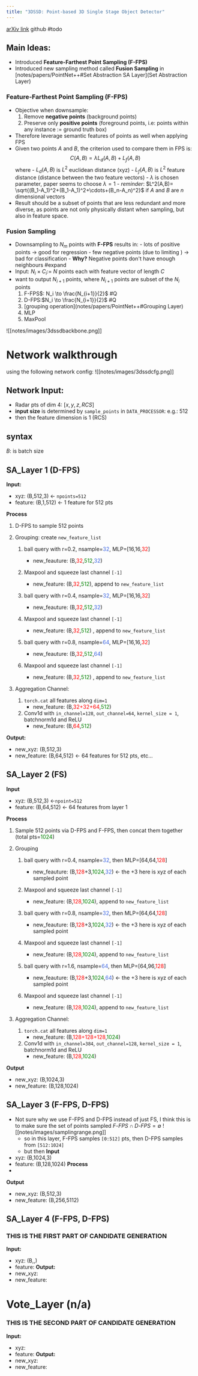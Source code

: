 ```yaml
---
title: "3DSSD: Point-based 3D Single Stage Object Detector"
---
```


[arXiv link](https://arxiv.org/pdf/2002.10187.pdf) 
github #todo 


## Main Ideas:
-  Introduced **Feature-Farthest Point Sampling (F-FPS)**
- Introduced new sampling method called **Fusion Sampling** in [notes/papers/PointNet++#Set Abstraction SA Layer](Set Abstraction Layer)


### Feature-Farthest Point Sampling (F-FPS)
- Objective when downsample: 
	1. Remove **negative points** (background points) 
	2. Preserve only **positive points** (foreground points, i.e: points within any instance := ground truth box)
- Therefore leverage semantic features of points as well when applying FPS 
- Given two points $A$ and $B$, the criterion used to compare them in FPS is:$$C(A,B)=\lambda L_d(A,B)+L_f(A,B)$$
		where 
		- $L_d(A,B)$ is $L^2$ euclidean distance (xyz) 
		- $L_f(A,B)$ is $L^2$ feature distance (distance between the two feature vectors)
		- $\lambda$ is chosen parameter, paper seems to choose $\lambda=1$
		- *reminder*: $L^2(A,B)= \sqrt{(B_1-A_1)^2+(B_1-A_1)^2+\cdots+(B_n-A_n)^2}$  if $A$ and $B$ are $n$ dimensional vectors
- Result should be a subset of points that are less redundant and more diverse, as points are not only physically distant when sampling, but also in feature space.  

### Fusion Sampling
- Downsampling to $N_m$ points with **F-FPS** results in:
		- lots of positive points -> good for regression 
		- few negative points (due to limiting ) -> bad for classification
		- **Why?** Negative points don't have enough neighbours #expand 
- Input: $N_i\times C_i :=$ $N$ points each with feature vector of length $C$
- want to output $N_{i+1}$ points, where $N_{i+1}$ points are subset of the $N_i$ points
	1. F-FPS$: N_i \to \frac{N_{i+1}}{2}$ #Q
	2. D-FPS:$N_i \to \frac{N_{i+1}}{2}$ #Q
	3. [grouping operation](notes/papers/PointNet++#Grouping Layer)
	4. MLP
	5. MaxPool

![[notes/images/3dssdbackbone.png]]




# Network walkthrough
using the following network config: ![[notes/images/3dssdcfg.png]]


## Network Input:
- Radar pts of dim 4: $[x,y,z,RCS]$
- **input size** is determined by `sample_points` in `DATA_PROCESSOR`: e.g.: 512 
- then the feature dimension is 1 (RCS)

## syntax
$B$: is batch size
## SA_Layer 1 (D-FPS)
**Input:**
- xyz: (B,512,3) <- `npoints=512` 
- feature:  (B,1,512) <- 1 feature for 512 pts

**Process**
1. D-FPS to sample 512 points
   
3. Grouping: create `new_feature_list`
	1. ball query with r=0.2, nsample=<span style="color: RoyalBlue">32</span>, MLP=\[16,16,<span style="color: red">32</span>\] 
		- new_feauture: (B,<span style="color: red">32</span>,<span style="color: green">512</span>,<span style="color: RoyalBlue">32</span>) 
	2. Maxpool and squeeze last channel `[-1]`
		- new_feature: (B,<span style="color: red">32</span>,<span style="color: green">512</span>), append to `new_feature_list`
		
	3. ball query with r=0.4, nsample=<span style="color: RoyalBlue">32</span>, MLP=\[16,16,<span style="color: red">32</span>\] 
		- new_feauture: (B,<span style="color: red">32</span>,<span style="color: green">512</span>,<span style="color: RoyalBlue">32</span>) 
	4. Maxpool and squeeze last channel `[-1]`
		- new_feature: (B,<span style="color: red">32</span>,<span style="color: green">512</span>) , append to `new_feature_list`

	5. ball query with r=0.8, nsample=<span style="color: RoyalBlue">64</span>, MLP=\[16,16,<span style="color: red">32</span>\] 
		- new_feauture: (B,<span style="color: red">32</span>,<span style="color: green">512</span>,<span style="color: RoyalBlue">64</span>) 
	6. Maxpool and squeeze last channel `[-1]`
		- new_feature: (B,<span style="color: red">32</span>,<span style="color: green">512</span>) , append to `new_feature_list`

3. Aggregation Channel:
	1. `torch.cat` all features along `dim=1`
		-  new_feature: (B,<span style="color:red">32+32+64</span>,<span style="color: green">512</span>)
	2. Conv1d with `in_channel=128`, `out_channel=64`, `kernel_size = 1`, batchnorm1d and ReLU 
		- new_feature: (B,<span style="color: red">64</span>,<span style="color: green">512</span>)

**Output:**
- new_xyz: (B,512,3)
- new_feature: (B,64,512) <- 64 features for 512 pts, etc... 

## SA_Layer 2 (FS)
**Input**
- xyz: (B,512,3) <-`npoint=512`
- feature: (B,64,512) <- 64 features from layer 1 
  
**Process**
1. Sample 512 points via D-FPS and F-FPS, then concat them together (total pts=<span style="color: green">1024</span>)
2. Grouping
	1. ball query with r=0.4, nsample=<span style="color: RoyalBlue">32</span>, then  MLP=\[64,64,<span style="color: red">128</span>\] 
		- new_feauture: (B,<span style="color: red">128</span>+3,<span style="color: green">1024</span>,<span style="color: RoyalBlue">32</span>)  <- the +3 here is xyz of each sampled point
	2. Maxpool and squeeze last channel `[-1]`
		- new_feature: (B,<span style="color: red">128</span>,<span style="color: green">1024</span>), append to `new_feature_list`
		  
	3. ball query with r=0.8, nsample=<span style="color: RoyalBlue">32</span>, then MLP=\[64,64,<span style="color: red">128</span>\] 
		- new_feauture: (B,<span style="color: red">128</span>+3,<span style="color: green">1024</span>,<span style="color: RoyalBlue">32</span>)  <- the +3 here is xyz of each sampled point
	4. Maxpool and squeeze last channel `[-1]`
		- new_feature: (B,<span style="color: red">128</span>,<span style="color: green">1024</span>), append to `new_feature_list`
		  
	5. ball query with r=1.6, nsample=<span style="color: RoyalBlue">64</span>, then MLP=\[64,96,<span style="color: red">128</span>\] 
		- new_feauture: (B,<span style="color: red">128</span>+3,<span style="color: green">1024</span>,<span style="color: RoyalBlue">64</span>)  <- the +3 here is xyz of each sampled point
	6. Maxpool and squeeze last channel `[-1]`
		- new_feature: (B,<span style="color: red">128</span>,<span style="color: green">1024</span>), append to `new_feature_list`
 
3. Aggregation Channel:
	1. `torch.cat` all features along `dim=1`
		-  new_feature: (B,<span style="color:red">128+128+128</span>,<span style="color: green">1024</span>)
	2. Conv1d with `in_channel=384`, `out_channel=128`, `kernel_size = 1`, batchnorm1d and ReLU 
		- new_feature: (B,<span style="color: red">128</span>,<span style="color: green">1024</span>)

**Output**
- new_xyz: (B,1024,3)
- new_feature: (B,128,1024)

## SA_Layer 3 (F-FPS, D-FPS) 
- Not sure why we use F-FPS and D-FPS instead of just FS, I think this is to make sure the set of points sampled $F\text{-}FPS \cap D\text{-}FPS =\emptyset$ ![[notes/images/samplingrange.png]]
	- so in this layer, F-FPS samples `[0:512]` pts, then D-FPS samples from `[512:1024]`
	- but then 
**Input**
- xyz: (B,1024,3)
- feature: (B,128,1024)
**Process**
- 
**Output**
- new_xyz: (B,512,3)
- new_feature: (B,256,5112)

## SA_Layer 4 (F-FPS, D-FPS)
### THIS IS THE FIRST PART OF CANDIDATE GENERATION
**Input:**
- xyz: (B,,)
- feature:
**Output:**
- new_xyz: 
- new_feature:

# Vote_Layer (n/a)
 ### THIS IS THE SECOND PART OF CANDIDATE GENERATION 
 
**Input:**
- xyz:
- feature:
**Output:**
- new_xyz: 
- new_feature:

